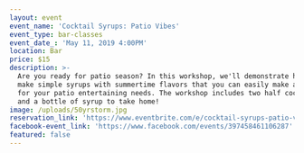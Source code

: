```yaml
---
layout: event
event_name: 'Cocktail Syrups: Patio Vibes'
event_type: bar-classes
event_date_: 'May 11, 2019 4:00PM'
location: Bar
price: $15
description: >-
  Are you ready for patio season? In this workshop, we'll demonstrate how to
  make simple syrups with summertime flavors that you can easily make at home
  for your patio entertaining needs. The workshop includes two half cocktails
  and a bottle of syrup to take home!
image: /uploads/50yrstorm.jpg
reservation_link: 'https://www.eventbrite.com/e/cocktail-syrups-patio-vibes-tickets-61255704461'
facebook-event_link: 'https://www.facebook.com/events/397458461106287'
featured: false
---
```


